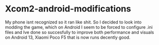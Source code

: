 # Xcom2-android-modifications
My phone isnt recognized so it ran like shit. So I decided to look into modding the game, which on Android I seem to be forced  to configure .ini files and Ive done so succesfully to improve both performance and visuals on Android 13, Xiaomi Poco F5 that is now runs decently good. 
